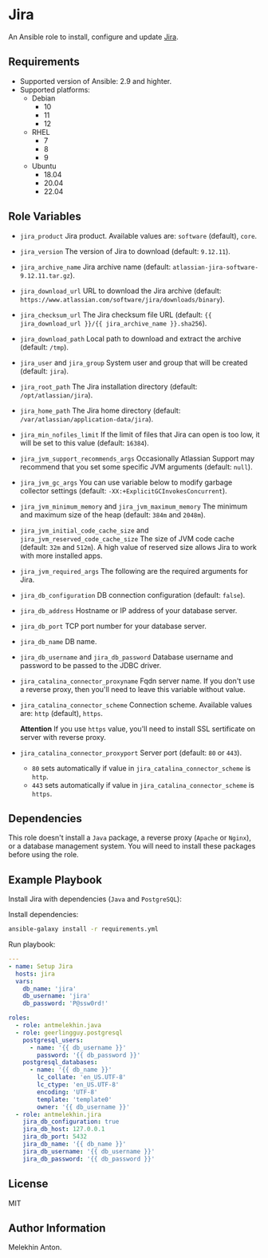 Jira
====

An Ansible role to install, configure and update [Jira](https://www.atlassian.com/ru/software/jira).

Requirements
------------

- Supported version of Ansible: 2.9 and highter.
- Supported platforms:
  - Debian
    - 10
    - 11
    - 12
  - RHEL
    - 7
    - 8
    - 9
  - Ubuntu
    - 18.04
    - 20.04
    - 22.04

Role Variables
--------------

- `jira_product` Jira product. Available values are: `software` (default), `core`.
- `jira_version` The version of Jira to download (default: `9.12.11`).
- `jira_archive_name` Jira archive name (default: `atlassian-jira-software-9.12.11.tar.gz`).
- `jira_download_url` URL to download the Jira archive (default: `https://www.atlassian.com/software/jira/downloads/binary`).
- `jira_checksum_url` The Jira checksum file URL (default: `{{ jira_download_url }}/{{ jira_archive_name }}.sha256`).
- `jira_download_path` Local path to download and extract the archive (default: `/tmp`).
- `jira_user` and `jira_group` System user and group that will be created (default: `jira`).
- `jira_root_path` The Jira installation directory (default: `/opt/atlassian/jira`).
- `jira_home_path` The Jira home directory (default: `/var/atlassian/application-data/jira`).
- `jira_min_nofiles_limit` If the limit of files that Jira can open is too low, it will be set to this value (default: `16384`).
- `jira_jvm_support_recommends_args` Occasionally Atlassian Support may recommend that you set some specific JVM arguments (default: `null`).
- `jira_jvm_gc_args` You can use variable below to modify garbage collector settings (default: `-XX:+ExplicitGCInvokesConcurrent`).
- `jira_jvm_minimum_memory` and `jira_jvm_maximum_memory` The minimum and maximum size of the heap (default: `384m` and `2048m`).
- `jira_jvm_initial_code_cache_size` and `jira_jvm_reserved_code_cache_size` The size of JVM code cache (default: `32m` and `512m`). A high value of reserved size allows Jira to work with more installed apps.
- `jira_jvm_required_args` The following are the required arguments for Jira.
- `jira_db_configuration` DB connection configuration (default: `false`).
- `jira_db_address` Hostname or IP address of your database server.
- `jira_db_port` TCP port number for your database server.
- `jira_db_name` DB name.
- `jira_db_username` and `jira_db_password` Database username and password to be passed to the JDBC driver.
- `jira_catalina_connector_proxyname` Fqdn server name. If you don't use a reverse proxy, then you'll need to leave this variable without value.
- `jira_catalina_connector_scheme` Connection scheme. Available values are: `http` (default), `https`.

    **Attention** If you use `https` value, you'll need to install SSL sertificate on server with reverse proxy.

- `jira_catalina_connector_proxyport` Server port (default: `80` or `443`).
  - `80` sets automatically if value in `jira_catalina_connector_scheme` is `http`.
  - `443` sets automatically if value in `jira_catalina_connector_scheme` is `https`.

Dependencies
------------

This role doesn't install a `Java` package, a reverse proxy (`Apache` or `Nginx`), or a database management system. You will need to install these packages before using the role.

Example Playbook
----------------

Install Jira with dependencies (`Java` and `PostgreSQL`):

Install dependencies:

```bash
ansible-galaxy install -r requirements.yml
```

Run playbook:

```yaml
---
- name: Setup Jira
  hosts: jira
  vars:
    db_name: 'jira'
    db_username: 'jira'
    db_password: 'P@ssw0rd!'

roles:
  - role: antmelekhin.java
  - role: geerlingguy.postgresql
    postgresql_users:
      - name: '{{ db_username }}'
        password: '{{ db_password }}'
    postgresql_databases:
      - name: '{{ db_name }}'
        lc_collate: 'en_US.UTF-8'
        lc_ctype: 'en_US.UTF-8'
        encoding: 'UTF-8'
        template: 'template0'
        owner: '{{ db_username }}'
  - role: antmelekhin.jira
    jira_db_configuration: true
    jira_db_host: 127.0.0.1
    jira_db_port: 5432
    jira_db_name: '{{ db_name }}'
    jira_db_username: '{{ db_username }}'
    jira_db_password: '{{ db_password }}'
```

License
-------

MIT

Author Information
------------------

Melekhin Anton.

